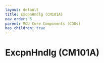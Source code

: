 ```yaml
---
layout: default
title: ExcpnHndlg (CM101A)
nav_order: 5
parent: MCU Core Components (CDDs)
has_children: true
---
```

# ExcpnHndlg (CM101A)
